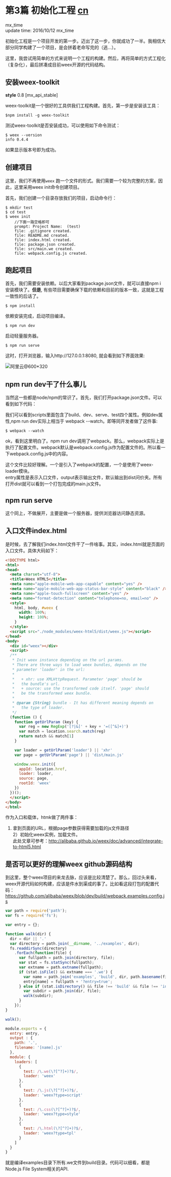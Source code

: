 # 第3篇 初始化工程 [cn](http://hhh) 
    
mx_time    
  update time: 2016/10/12
mx_time    


初始化工程是一个项目开发的第一步。迈出了这一步，你就成功了一半。我相信大部分同学构建了一个项目，是会拼着老命写完的（逃...）。      

 这里，我尝试用简单的方式来说明一个工程的构建。然后，再将简单的方式工程化（复杂化），最后拼凑成目前weex开源的代码结构。   
   
 
## 安装weex-toolkit       

**style** 0.8 [mx_api_stable]       

weex-toolkit是一个很好的工具供我们工程构建。首先，第一步是安装该工具：   

	$npm install -g weex-toolkit       
	
测试weex-toolkit是否安装成功，可以使用如下命令测试：       

	$ weex --version	   
	info 0.4.4      

如果显示版本号即为成功。         

## 创建项目     

这里，我们不再使用`weex` 跑一个文件的形式。我们需要一个较为完整的方案，因此，这里采用weex init命令创建项目。         

首先，我们创建一个目录存放我们的项目，启动命令行：     

	$ mkdir test      
	$ cd test    
	$ weex init 
		//下面一路空格即可
		prompt: Project Name:  (test) 
		file: .gitignore created.
		file: README.md created.
		file: index.html created.
		file: package.json created.
		file: src/main.we created.
		file: webpack.config.js created.     
		
## 跑起项目     
首先，我们需要安装依赖。以后大家看到package.json文件，就可以直接npm i 安装模块了。**但是**, 有些项目需要确保下载的依赖和目前的版本一致，这就是工程一致性的后话了。		   

	$ npm install 
	
依赖安装完成，启动项目编译。

	$ npm run dev       
		
 启动轻量服务器。    
 
 	$ npm run serve		    
 	
 这时，打开浏览器，输入http://127.0.0.1:8080, 就会看到如下界面效果:       
 
 ![阿里云@600*320](http://alinode-assets.oss-cn-hangzhou.aliyuncs.com/6a95c4dc-b01d-4585-b574-7e706e2cc03e.png)      	
          
## npm run dev干了什么事儿      
当然这一些都是node/npm的常识了。首先，我们打开package.json文件。可以看到如下代码：     
     
 
 我们可以看到scripts里面包含了build、dev、serve、test四个属性。例如dev属性,npm run dev实际上相当于 webpack --watch。即等同开发者做了这件事:   
 
 	$ webpack --watch        
 	
 ok，看到这里明白了。npm run dev调用了webpack。那么，webpack实际上是执行了配置文件。webpack默认是webpack.config.js作为配置文件的。所以看一下webpack.config.js中的内容。       
 

 
  这个文件比较好理解。一个是引入了webpack的配置，一个是使用了weex-loader模块。      
  entry属性是表示入口文件，output表示输出文件，默认输出到dist问价夹。所有打开dist就可以看到一个打包完成的main.js文件。      
  
## npm run serve  
这个同上，不做展开，主要是做一个服务器，提供浏览器访问静态资源。     

## 入口文件index.html          
是时候，去了解我们index.html文件干了一件啥事。其实，index.html就是页面的入口文件。具体大码如下：            

```html
<!DOCTYPE html>
<html>
<head>
  <meta charset="utf-8">
  <title>Weex HTML5</title>
  <meta name="apple-mobile-web-app-capable" content="yes" />
  <meta name="apple-mobile-web-app-status-bar-style" content="black" />
  <meta name="apple-touch-fullscreen" content="yes" />
  <meta name="format-detection" content="telephone=no, email=no" />
  <style>
    html, body, #weex {
      width: 100%;
      height: 100%;
    }
  </style>
  <script src="./node_modules/weex-html5/dist/weex.js"></script>
</head>
<body>
  <div id="weex"></div>
  <script>
  /**
   * Init weex instance depending on the url params.
   * There are three ways to load weex bundles, depends on the
   * parameter 'loader' in the url:
   *
   *   + xhr: use XMLHttpRequest. Parameter 'page' should be
   *   the bundle's url.
   *   + source: use the transformed code itself. 'page' should
   *   be the transformed weex bundle.
   *
   * @param {String} bundle - It has different meaning depends on
   *   the type of loader.
   */
  (function () {
    function getUrlParam (key) {
      var reg = new RegExp('[?|&]' + key + '=([^&]+)')
      var match = location.search.match(reg)
      return match && match[1]
    }

    var loader = getUrlParam('loader') || 'xhr'
    var page = getUrlParam('page') || 'dist/main.js'

    window.weex.init({
      appId: location.href,
      loader: loader,
      source: page,
      rootId: 'weex'
    })
  })();
  </script>
</body>
</html>
```

作为入口和载体，htmk做了两件事：     
1) 拿到页面的URL，根据page参数获得需要加载的js文件路径    
2）初始化weex实例，加载文件。     
此处文章可参考：http://alibaba.github.io/weex/doc/advanced/integrate-to-html5.html     
    

## 是否可以更好的理解weex github源码结构     
到这里，整个weex项目的来龙去脉，应该是比较清楚了。那么，回过头来看，weex开源代码如何构建，应该是件水到渠成的事了。比如看这段打包的配置代码：https://github.com/alibaba/weex/blob/dev/build/webpack.examples.config.js          

```javascript
var path = require('path');
var fs = require('fs');

var entry = {};

function walk(dir) {
  dir = dir || '.'
  var directory = path.join(__dirname, '../examples', dir);
  fs.readdirSync(directory)
    .forEach(function(file) {
      var fullpath = path.join(directory, file);
      var stat = fs.statSync(fullpath);
      var extname = path.extname(fullpath);
      if (stat.isFile() && extname === '.we') {
        var name = path.join('examples', 'build', dir, path.basename(file, extname));
        entry[name] = fullpath + '?entry=true';
      } else if (stat.isDirectory() && file !== 'build' && file !== 'include') {
        var subdir = path.join(dir, file);
        walk(subdir);
      }
    });
}

walk();

module.exports = {
  entry: entry,
  output : {
    path: '.',
    filename: '[name].js'
  },
  module: {
    loaders: [
      {
        test: /\.we(\?[^?]+)?$/,
        loader: 'weex'
      },
      {
        test: /\.js(\?[^?]+)?$/,
        loader: 'weex?type=script'
      },
      {
        test: /\.css(\?[^?]+)?$/,
        loader: 'weex?type=style'
      }, 
      {
        test: /\.html(\?[^?]+)?$/,
        loader: 'weex?type=tpl'
      }
    ]
  }
}
```     

就是编译examples目录下所有.we文件到build目录。代码可以细看，都是Node.js File System相关的API.               



            
        
